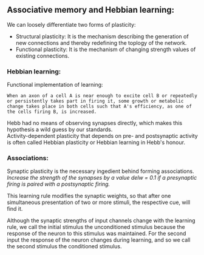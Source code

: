 ## Associative memory and Hebbian learning:

We can loosely differentiate two forms of plasticity:
* Structural plasticity: It is the mechanism describing the generation of new connections and thereby redefining the toplogy of the network.
* Functional plasticity: It is the mechanism of changing strength values of existing connections.

### Hebbian learning:

Functional implementation of learning:

```When an axon of a cell A is near enough to excite cell B or repeatedly or persistently takes part in firing it, some growth or metabolic change takes place in both cells such that A's efficiency, as one of the cells firing B, is increased.```

Hebb had no means of observing synapses directly, which makes this hypothesis a wild guess by our standards.    
Activity-dependent plasticity that depends on pre- and postsynaptic activity is often called Hebbian plasticity or Hebbian learning in Hebb's honour.

### Associations:

Synaptic plasticity is the necessary ingedient behind forming associations.     
*Increase the strength of the synapses by a value $del w$ = 0.1 if a presynaptic firing is paired with a postsynaptic firing.* 

This learning rule modifies the synaptic weights, so that after one simultaneous presentation of two or more stimuli, the respective cue, will find it.

Although the synaptic strengths of input channels change with the learning rule, we call the initial stimulus the unconditioned stimulus because the response of the neuron to this stimulus was maintained. For the second input the response of the neuron changes during learning, and so we call the second stimulus the conditioned stimulus.



